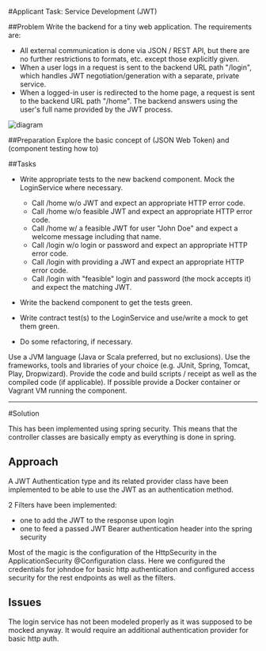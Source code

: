 #Applicant Task: Service Development (JWT)

##Problem
Write the backend for a tiny web application. The requirements are:

* All external communication is done via JSON / REST API, but there are no further restrictions to formats, etc. except those explicitly given. 
* When a user logs in a request is sent to the backend URL path "/login", which handles JWT negotiation/generation with a separate, private service. 
* When a logged-in user is redirected to the home page, a request is sent to the backend URL path "/home". The backend answers using the user's full name 
provided by the JWT process. 

![diagram](file:///C:/home/uv/IdeaProjects/webtrekk/diagram.jpg)

##Preparation
Explore the basic concept of (JSON Web Token) and (component testing how to)

##Tasks

- Write appropriate tests to the new backend component. Mock the LoginService where necessary. 
    * Call /home w/o JWT and expect an appropriate HTTP error code. 
    * Call /home w/o feasible JWT and expect an appropriate HTTP error code.
    * Call /home w/ a feasible JWT for user "John Doe" and expect a welcome message including that name. 
    * Call /login w/o login or password and expect an appropriate HTTP error code. 
    * Call /login with providing a JWT and expect an appropriate HTTP error code. 
    * Call /login with "feasible" login and password (the mock accepts it) and expect the matching JWT. 

- Write the backend component to get the tests green. 
- Write contract test(s) to the LoginService and use/write a mock to get them green. 
- Do some refactoring, if necessary.

Use a JVM language (Java or Scala preferred, but no exclusions). 
Use the frameworks, tools and libraries of your choice (e.g. JUnit, Spring, Tomcat, Play, Dropwizard).
Provide the code and build scripts / receipt as well as the compiled code (if applicable). 
If possible provide a Docker container or Vagrant VM running the component.


----

#Solution

This has been implemented using spring security. This means that the controller classes are basically empty as everything is done in spring.

## Approach

A JWT Authentication type and its related provider class have been implemented to be able to use the JWT as an authentication method.

2 Filters have been implemented:
 - one to add the JWT to the response upon login
 - one to feed a passed JWT Bearer authentication header into the spring security
 
 Most of the magic is the configuration of the HttpSecurity in the ApplicationSecurity @Configuration class. Here we configured the credentials for johndoe 
 for basic http authentication and configured access security for the rest endpoints as well as the filters. 

## Issues
The login service has not been modeled properly as it was supposed to be mocked anyway. 
It would require an additional authentication provider for basic http auth.

